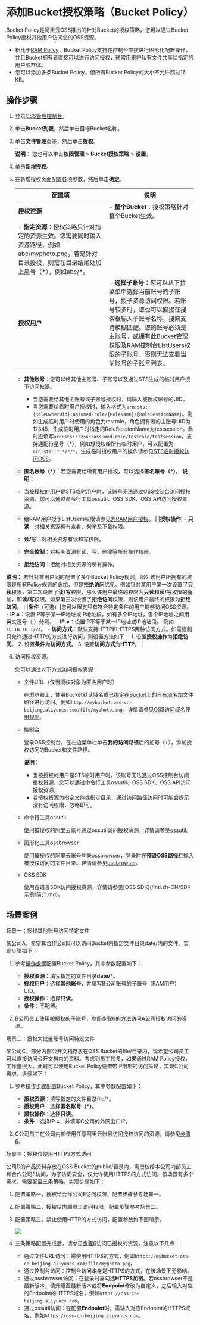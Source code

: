 # 添加Bucket授权策略（Bucket Policy）

Bucket Policy是阿里云OSS推出的针对Bucket的授权策略，您可以通过Bucket Policy授权其他用户访问您的OSS资源。

-   相比于[RAM Policy](/intl.zh-CN/权限策略管理/权限策略概览.md)，Bucket Policy支持在控制台直接进行图形化配置操作，并且Bucket拥有者直接可以进行访问授权，通常用来将私有文件共享给指定的用户或群体。
-   您可以添加多条Bucket Policy，但所有Bucket Policy的大小不允许超过16 KB。

## 操作步骤

1.  登录[OSS管理控制台](https://oss.console.aliyun.com/)。

2.  单击**Bucket列表**，然后单击目标Bucket名称。

3.  单击**文件管理**页签，然后单击**授权**。

    **说明：** 您也可以单击**权限管理** \> **Bucket授权策略** \> **设置**。

4.  单击**新增授权**。

5.  在新增授权页面配置各项参数，然后单击**确定**。

    |配置项|说明|
    |---|--|
    |**授权资源**|    -   **整个Bucket**：授权策略针对整个Bucket生效。
    -   **指定资源**：授权策略只针对指定的资源生效。您需要同时输入资源路径，例如abc/myphoto.png。若是针对目录授权，则需在目录结尾处加上星号（\*），例如abc/\*。 |
    |**授权用户**|    -   **选择子账号**：您可以从下拉菜单中选择当前账号的子账号，授予资源访问权限。若账号较多时，您也可以直接在搜索框输入子账号名称，搜索支持模糊匹配。您的账号必须是主账号，或拥有此Bucket管理权限及RAM控制台ListUsers权限的子账号，否则无法查看当前账号的子账号列表。
    -   **其他账号**：您可以给其他主账号、子账号以及通过STS生成的临时用户授予访问权限。
        -   当您需要给其他主账号或子账号授权时，请输入被授权账号的UID。
        -   当您需要给临时用户授权时，输入格式为`arn:sts::{RoleOwnerUid}:assumed-role/{RoleName}/{RoleSessionName}`。例如生成临时用户时使用的角色为testrole，角色拥有者的主账号UID为12345，生成临时用户时指定的RoleSessionName为testsession。此时应填写`arn:sts::12345:assumed-role/testrole/testsession`。支持通配符星号（\*），例如想授权给所有临时用户，可以配置为`arn:sts::*:*/*/*`。生成临时授权用户的操作请参见[STS临时授权访问OSS](/intl.zh-CN/开发指南/数据安全/访问控制/STS临时授权访问OSS.md)。
    -   **匿名账号（\*）**：若您需要给所有用户授权，可以选择**匿名账号（\*）**。
**说明：**

    -   当被授权的用户是STS临时用户时，该账号无法通过OSS控制台访问授权资源，您可以通过命令行工具ossutil、OSS SDK、OSS API访问授权资源。
    -   给RAM用户授予ListUsers权限请参见[为RAM用户授权](/intl.zh-CN/用户管理/为RAM用户授权.md)。 |
    |**授权操作**|    -   **只读**：对相关资源拥有查看、列举及下载权限。
    -   **读/写**：对相关资源有读和写权限。
    -   **完全控制**：对相关资源有读、写、删除等所有操作权限。
    -   **拒绝访问**：拒绝对相关资源的所有操作。

**说明：** 若针对某用户同时配置了多个Bucket Policy规则，那么该用户所拥有的权限是所有Policy规则的叠加，但是**拒绝访问**优先。例如针对某用户第一次设置了**只读**权限，第二次设置了**读/写**权限，那么该用户最终的权限为**只读**和**读/写**权限的叠加，即**读/写**权限。如果第三次设置了**拒绝访问**权限，则该用户最终的权限为**拒绝访问**。 |
    |**条件**（可选）|您可以限定只有符合特定条件的用户能够访问OSS资源。     -   **IP =**：设置IP等于某一IP地址或IP地址段。如有多个IP地址，各个IP地址之间用英文逗号（,）分隔。
    -   **IP ≠**：设置IP不等于某一IP地址或IP地址段。 例如`10.10.10.1/24`。
    -   **访问方式**：默认支持HTTP和HTTPS两种访问方式。如需强制只允许通过HTTP的方式进行访问，则设置方法如下：
        1.  设置**授权操作**为**拒绝访问**。
        2.  设置**条件**为**访问方式**。
        3.  设置**访问方式**为**HTTP**。 |

6.  访问授权资源。

    您可以通过以下方式访问授权资源：

    -   文件URL（仅当授权对象为匿名用户时）

        在浏览器上，使用Bucket默认域名或[已绑定在Bucket上的自有域名](/intl.zh-CN/控制台用户指南/存储空间管理/管理域名/绑定自定义域名.md)加文件路径进行访问。例如`http://mybucket.oss-cn-beijing.aliyuncs.com/file/myphoto.png`。详情请参见[OSS访问域名使用规则](/intl.zh-CN/开发指南/访问域名（Endpoint）/OSS访问域名使用规则.md)。

    -   控制台

        登录OSS控制台，在左边菜单栏单击**我的访问路径**后的加号（+），添加授权访问的Bucket和文件路径。

        **说明：**

        -   当被授权的用户是STS临时用户时，该账号无法通过OSS控制台访问授权资源，您可以通过命令行工具ossutil、OSS SDK、OSS API访问授权资源。
        -   若授权资源为指定文件或指定目录，通过访问路径访问时可能会提示没有访问权限，忽略即可。
    -   命令行工具ossutil

        使用被授权的阿里云账号通过ossutil访问授权资源，详情请参见[ossutil](/intl.zh-CN/常用工具/命令行工具ossutil/概述.md)。

    -   图形化工具ossbrowser

        使用被授权的阿里云账号登录ossbrowser，登录时在**预设OSS路径**栏输入被授权访问的文件目录。详情请参见[ossbrowser](/intl.zh-CN/常用工具/图形化管理工具ossbrowser/快速开始.md)。

    -   OSS SDK

        使用各语言SDK访问授权资源，详情请参见[OSS SDK](/intl.zh-CN/SDK 示例/简介.md)。


## 场景案例

场景一：授权其他账号访问特定文件

某公司A，希望其合作公司B可以访问Bucket内指定文件目录date/内的文件。实现步骤如下：

1.  参考[操作步骤](#section_qy8_lcm_6l1)配置Bucket Policy，其中参数配置如下：

    -   **授权资源**：填写指定的文件目录**date/\***。
    -   **授权用户**：选择**其他账号**，并填写B公司账号的子账号（RAM用户）UID。
    -   **授权操作**：选择**只读**。
    -   **条件**：不配置。
2.  B公司员工使用被授权的子账号，参照[步骤6](#step_ce3_qiz_ywm)的方法访问A公司授权访问的资源。


场景二：授权大批量账号访问特定文件

某公司C，部分内部公开文档存放在OSS Bucket的file/目录内，现希望公司员工可以直接访问公开文档内的资料。考虑到员工较多，如果通过RAM Policy授权，工作量很大。此时可以使用Bucket Policy设置带IP限制的访问策略，实现C公司需求，步骤如下：

1.  参考[操作步骤](#section_qy8_lcm_6l1)配置Bucket Policy，其中参数配置如下：

    -   **授权资源**：填写指定的文件目录file/\*。
    -   **授权用户**：选择**匿名账号（\*）**。
    -   **授权操作**：选择**只读**。
    -   **条件**：选择**IP =**，并填写C公司的外网出口IP。
2.  C公司员工在公司内部使用任意阿里云账号访问授权访问的资源，请参见[步骤6](#step_ce3_qiz_ywm)。


场景三：授权仅使用HTTPS方式访问

公司D的产品资料存放在OSS Bucket的public/目录内，需授权给本公司内部员工和合作公司E访问，为了访问安全，仅允许使用HTTPS的方式访问。该场景有多个需求，需要配置三条策略，实现步骤如下：

1.  配置策略一，授权给合作公司E访问权限，配置步骤参考场景一。

2.  配置策略二，授权给内部员工访问权限，配置步骤参考场景二。

3.  配置策略三，禁止使用HTTP的方式访问，配置参数如下图所示。

    ![](https://static-aliyun-doc.oss-accelerate.aliyuncs.com/assets/img/zh-CN/2694459951/p38166.png)

4.  三条策略配置完成后，请参见[步骤6](#step_ce3_qiz_ywm)访问已授权的资源。注意以下几点：

    -   通过文件URL访问：需使用HTTPS的方式，例如`https://mybucket.oss-cn-beijing.aliyuncs.com/file/myphoto.png`。
    -   通过控制台访问：控制台访问本身是HTTPS的方式，在该场景下无影响。
    -   通过ossbrowser访问：在登录时需勾选**HTTPS加密**。若ossbrowser不是最新版本，请升级至最新版本或将**Endpoint**修改为自定义，之后输入对应的Endpoint的HTTPS域名，例如`https://oss-cn-beijing.aliyuncs.com`。
    -   通过ossutil访问：在配置**Endpoint**时，需输入对应Endpoint的HTTPS域名，例如`https://oss-cn-beijing.aliyuncs.com`。

